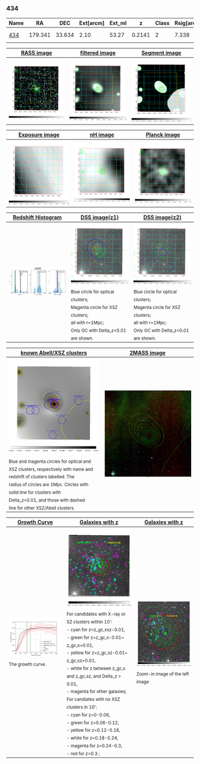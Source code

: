<div STYLE="page-break-after: always;"></div>

### 434

|Name          |RA          |DEC      | Ext[arcm] | Ext_ml | z    | Class| Rsig[arcmin] | CRsig[c/s] | CR500[c/s] | R500[Mpc] |L500[erg/s]|F500[erg/s/cm^2]| M500[Msun]|Tx[keV]|beta|GC(XSZ,Delta_z<0.01)| GC(OPT,Delta_z<0.01)|GC|alias|
|--------------|------------|------------|---|---|-----------|--------|------|------|----|----|----|----|----|----|----|----|----|----|---|
|[434](script/434.md)     | 179.341       | 33.634       | 2.10    | 53.27   | 0.2141 | 2   | 7.338 |0.190 |0.183 |1.164 |5.013e+44 |3.744e-12 |5.554e+14 |6.610 |2.797 |Tar, |redMaPPer, |Tar, A, |k234|

|[RASS image](../image/434/434_img.pdf)|[filtered image](../image/434/434_fil.pdf)|[Segment image](../image/434/434_seg.pdf)|
|-------------------|--------------------|-------------------|
| <img src="../image/434/434_img.png" width="300">  | <img src="../image/434/434_fil.png" width="300">   | <img src="../image/434/434_seg.png" width="300">  |

|[Exposure image](../image/434/434_mex.pdf)| [nH image](../image/434/434_nh.pdf)| [Planck image](../image/434/434_p.pdf)|
|-------------------|--------------------|-------------------|
|<img src="../image/434/434_mex.png" width="300">   | <img src="../image/434/434_nh.png" width="300">    | <img src="../image/434/434_p.png" width="300"> |

|[Redshift Histogram](../image/434/434_zg.pdf) | [DSS image(z1)](../image/434/434_dss_z1.pdf)      |  [DSS image(z2)](../image/434/434_dss_z2.pdf)    |
|-------------------|--------------------|-------------------|
|<img src="../image/434/434_zg.png" width="300"> |<img src="../image/434/434_dss_z1.png" width="300"> <sub><br>Blue circle for optical clusters; <br>Magenta circle for XSZ clusters; <br>all with r=1Mpc; <br>Only GC with Delta_z<0.01 are shown. </sub>| <img src="../image/434/434_dss_z2.png" width="300"><sub><br>Blue circle for optical clusters; <br>Magenta circle for XSZ clusters; <br>all with r=1Mpc; <br>Only GC with Delta_z<0.01 are shown. </sub> |

|[known Abell/XSZ clusters](../image/434/434_m.pdf) | [2MASS image](../image/434/434_2mass.pdf)      |
|-------------------|-------------------|
|<img src=../image/434/434_m.png width="300"> <sub><br>Blue and magenta circles for optical and <br>XSZ clusters, respectively with name and <br>redshift of clusters labelled. The <br>radius of circles are 1Mpc. Circles with <br>solid line for clusters with <br>Delta_z<0.01, and those with dashed <br>line for other XSZ/Abell clusters.        </sub>|<img src="../image/434/434_2mass.png" width="300">  |

|[Growth Curve](../image/434/434_gca_all.png) |[Galaxies with z](../image/434/434_opt_ned.pdf) |[Galaxies with z](../image/434/434_opt_ned_zoom.pdf) |
|-------------------|-------------------|-------------------|
| <img src="../image/434/434_gca_all.png" width="300"> <sub><br>The growth curve.</sub>| <img src=../image/434/434_opt_ned.png width="300"> <br><sub> For candidates with X-ray or SZ clusters within 10': <br> - cyan for z<z_gc,xsz-0.01, <br> - green for z=z_gc,x-0.01~ z_gc,x+0.01, <br> - yellow for z=z_gc,sz-0.01~ z_gc,sz+0.01, <br> - white for z between z_gc,x and z_gc,sz, and Delta_z > 0.01, <br> - magenta for other galaxies; <br>For candiates with no XSZ clusters in 10': <br> - cyan for z=0-0.06, <br> - green for z=0.06-0.12, <br> - yellow for z=0.12-0.18, <br> - white for z=0.18-0.24, <br> - magenta for z=0.24-0.3, <br> - red for z>0.3 ;  </sub>|<img src=../image/434/434_opt_ned_zoom.png width="300">  <br><sub> Zoom-in image of the left image</sub>|





